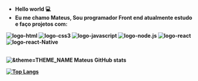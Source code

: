 - <b> Hello world :computer: <b> 
- Eu me chamo Mateus, Sou programador Front end atualmente estudo e faço projetos com:

<img src="https://img.shields.io/badge/HTML5-E34F26?style=for-the-badge&logo=html5&logoColor=white" alt="logo-html" />
<img src="https://img.shields.io/badge/CSS3-1572B6?style=for-the-badge&logo=css3&logoColor=white" alt="logo-css3" />
<img src="https://img.shields.io/badge/JavaScript-F7DF1E?style=for-the-badge&logo=javascript&logoColor=blackhttps://img.shields.io/badge/Node.js-43853D?style=for-the-badge&logo=node.js&logoColor=white" alt="logo-javascript" />
<img src="https://img.shields.io/badge/Node.js-43853D?style=for-the-badge&logo=node.js&logoColor=white" alt="logo-node.js" />
<img src="https://img.shields.io/badge/React-20232A?style=for-the-badge&logo=react&logoColor=61DAFB" alt="logo-react" />
<img src="https://img.shields.io/badge/React_Native-20232A?style=for-the-badge&logo=react&logoColor=61DAFB" alt="logo-react-Native" />
<Br>
<br>

![&theme=THEME_NAME Mateus GitHub stats](https://github-readme-stats.vercel.app/api?username=Mateuzss)

[![Top Langs](https://github-readme-stats.vercel.app/api/top-langs/?username=Mateuzss&layout=compact)](https://github.com/anuraghazra/github-readme-stats)
